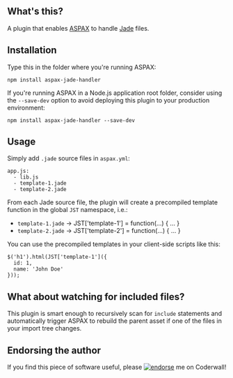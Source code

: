 ## What's this?
A plugin that enables [ASPAX](http://aspax.github.io) to handle [Jade](http://jade-lang.com) files.

## Installation
Type this in the folder where you're running ASPAX:

    npm install aspax-jade-handler

If you're running ASPAX in a Node.js application root folder, consider using the `--save-dev` option to avoid deploying this plugin to your production environment:

    npm install aspax-jade-handler --save-dev

## Usage
Simply add `.jade` source files in `aspax.yml`:

    app.js:
      - lib.js
      - template-1.jade
      - template-2.jade

From each Jade source file, the plugin will create a precompiled template function in the global `JST` namespace, i.e.:

- `template-1.jade` -> JST['template-1'] = function(...) { ... }
- `template-2.jade` -> JST['template-2'] = function(...) { ... }

You can use the precompiled templates in your client-side scripts like this:

    $('h1').html(JST['template-1']({
      id: 1,
      name: 'John Doe'
    }));

## What about watching for included files?
This plugin is smart enough to recursively scan for `include` statements and automatically trigger ASPAX to rebuild the parent asset if one of the files in your import tree changes.

## Endorsing the author
If you find this piece of software useful, please [![endorse](https://api.coderwall.com/icflorescu/endorsecount.png)](https://coderwall.com/icflorescu) me on Coderwall!
